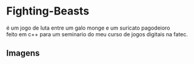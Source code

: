 # Fighting-Beasts

é um jogo de luta entre um galo monge e um suricato pagodeioro <br>
feito em c++ para um seminario do meu curso de jogos digitais na fatec.

<div>  
<h2>Imagens</h2>
  <img src "menu.jpg">

</div>
